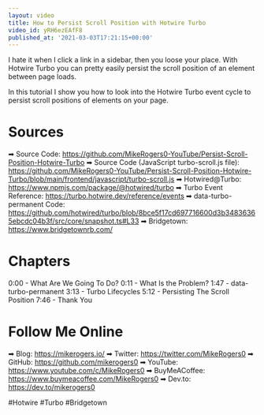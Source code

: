 ```yaml
---
layout: video
title: How to Persist Scroll Position with Hotwire Turbo
video_id: yRH6ezEAfF8
published_at: '2021-03-03T17:21:15+00:00'
---
```

I hate it when I click a link in a sidebar, then you loose your place. With Hotwire Turbo you can pretty easily persist the scroll position of an element between page loads.

In this tutorial I show you how to look into the Hotwire Turbo event cycle to persist scroll positions of elements on your page.

# Sources

➡ Source Code: https://github.com/MikeRogers0-YouTube/Persist-Scroll-Position-Hotwire-Turbo
➡ Source Code (JavaScript turbo-scroll.js file): https://github.com/MikeRogers0-YouTube/Persist-Scroll-Position-Hotwire-Turbo/blob/main/frontend/javascript/turbo-scroll.js
➡ Hotwired@Turbo: https://www.npmjs.com/package/@hotwired/turbo
➡ Turbo Event Reference: https://turbo.hotwire.dev/reference/events
➡ data-turbo-permanent Code: https://github.com/hotwired/turbo/blob/8bce5f17cd697716600d3b34836365ebcdc04b3f/src/core/snapshot.ts#L33
➡ Bridgetown: https://www.bridgetownrb.com/

# Chapters

0:00 - What Are We Going To Do?
0:11 - What Is the Problem?
1:47 - data-turbo-permanent
3:13 - Turbo Lifecycles
5:12 - Persisting The Scroll Position
7:46 - Thank You

# Follow Me Online

➡ Blog: https://mikerogers.io/
➡ Twitter: https://twitter.com/MikeRogers0
➡ GitHub: https://github.com/mikerogers0
➡ YouTube: https://www.youtube.com/c/MikeRogers0
➡ BuyMeACoffee: https://www.buymeacoffee.com/MikeRogers0
➡ Dev.to: https://dev.to/mikerogers0

#Hotwire #Turbo #Bridgetown
